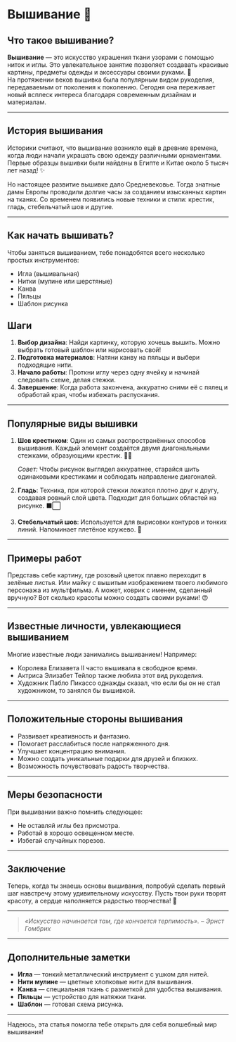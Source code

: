 # **Вышивание** 🧵

## Что такое вышивание?

**Вышивание** — это искусство украшения ткани узорами с помощью ниток и иглы. Это увлекательное занятие позволяет создавать красивые картины, предметы одежды и аксессуары своими руками. 🌟  
На протяжении веков вышивка была популярным видом рукоделия, передаваемым от поколения к поколению. Сегодня она переживает новый всплеск интереса благодаря современным дизайнам и материалам.

---

## История вышивания

Историки считают, что вышивание возникло ещё в древние времена, когда люди начали украшать свою одежду различными орнаментами. Первые образцы вышивки были найдены в Египте и Китае около 5 тысяч лет назад! ✨

Но настоящее развитие вышивке дало Средневековье. Тогда знатные дамы Европы проводили долгие часы за созданием изысканных картин на тканях. Со временем появились новые техники и стили: крестик, гладь, стебельчатый шов и другие.

---

## Как начать вышивать?

Чтобы заняться вышиванием, тебе понадобятся всего несколько простых инструментов:

- Игла (вышивальная)
- Нитки (мулине или шерстяные)
- Канва
- Пяльцы
- Шаблон рисунка

## Шаги

1. **Выбор дизайна**: Найди картинку, которую хочешь вышить. Можно выбрать готовый шаблон или нарисовать свой!
2. **Подготовка материалов**: Натяни канву на пяльцы и выбери подходящие нити.
3. **Начало работы**: Проткни иглу через одну ячейку и начинай следовать схеме, делая стежки.
4. **Завершение**: Когда работа закончена, аккуратно сними её с пялец и обработай края, чтобы избежать распускания.

---

## Популярные виды вышивки

1. **Шов крестиком**: Один из самых распространённых способов вышивания. Каждый элемент создаётся двумя диагональными стежками, образующими крестик. 🔶🔷

   *Совет:* Чтобы рисунок выглядел аккуратнее, старайся шить одинаковыми крестиками и соблюдать направление диагоналей.

2. **Гладь**: Техника, при которой стежки ложатся плотно друг к другу, создавая ровный слой цвета. Подходит для больших областей на рисунке. ⬛️⬜️

3. **Стебельчатый шов**: Используется для вырисовки контуров и тонких линий. Напоминает плетёное кружево. 💎

---

## Примеры работ

Представь себе картину, где розовый цветок плавно переходит в зелёные листья. Или майку с вышитым изображением твоего любимого персонажа из мультфильма. А может, коврик с именем, сделанный вручную? Вот сколько красоты можно создать своими руками! 😍

---

## Известные личности, увлекающиеся вышиванием

Многие известные люди занимались вышиванием! Например:

- Королева Елизавета II часто вышивала в свободное время.
- Актриса Элизабет Тейлор также любила этот вид рукоделия.
- Художник Пабло Пикассо однажды сказал, что если бы он не стал художником, то занялся бы вышивкой.

---

## Положительные стороны вышивания

- Развивает креативность и фантазию.
- Помогает расслабиться после напряженного дня.
- Улучшает концентрацию внимания.
- Можно создать уникальные подарки для друзей и близких.
- Возможность почувствовать радость творчества.

---

## Меры безопасности

При вышивании важно помнить следующее:

- Не оставляй иглы без присмотра.
- Работай в хорошо освещенном месте.
- Избегай случайных порезов.

---

## Заключение

Теперь, когда ты знаешь основы вышивания, попробуй сделать первый шаг навстречу этому удивительному искусству. Пусть твои руки творят красоту, а сердце наполняется радостью творчества! 🖤

---

> _«Искусство начинается там, где кончается терпимость»._ 
> _– Эрнст Гомбрих_

---

## Дополнительные заметки

- **Игла** — тонкий металлический инструмент с ушком для нитей.
- **Нити мулине** — цветные хлопковые нити для вышивания.
- **Канва** — специальная ткань с разметкой для удобства вышивания.
- **Пяльцы** — устройство для натяжки ткани.
- **Шаблон** — готовая схема рисунка.

---

Надеюсь, эта статья помогла тебе открыть для себя волшебный мир вышивания!
